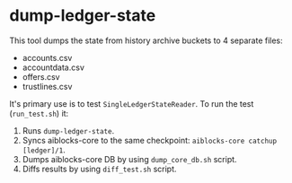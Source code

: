 # dump-ledger-state

This tool dumps the state from history archive buckets to 4 separate files:
* accounts.csv
* accountdata.csv
* offers.csv
* trustlines.csv

It's primary use is to test `SingleLedgerStateReader`. To run the test (`run_test.sh`) it:
1. Runs `dump-ledger-state`.
2. Syncs aiblocks-core to the same checkpoint: `aiblocks-core catchup [ledger]/1`.
3. Dumps aiblocks-core DB by using `dump_core_db.sh` script.
4. Diffs results by using `diff_test.sh` script.
